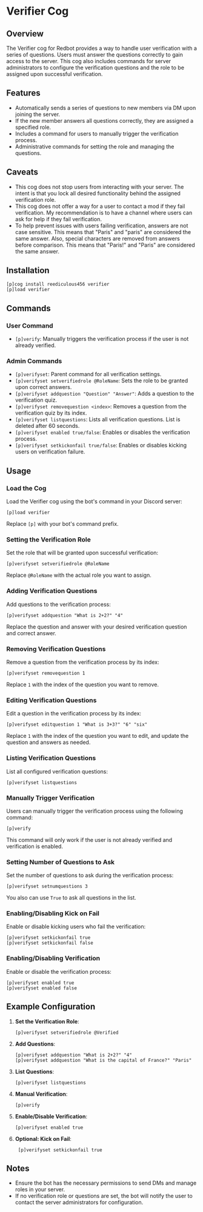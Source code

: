 # Verifier Cog

## Overview

The Verifier cog for Redbot provides a way to handle user verification with a series of questions. Users must answer the questions correctly to gain access to the server. This cog also includes commands for server administrators to configure the verification questions and the role to be assigned upon successful verification.

## Features

- Automatically sends a series of questions to new members via DM upon joining the server.
- If the new member answers all questions correctly, they are assigned a specified role.
- Includes a command for users to manually trigger the verification process.
- Administrative commands for setting the role and managing the questions.

## Caveats

- This cog does not stop users from interacting with your server. The intent is that you lock all desired functionality behind the assigned verification role.
- This cog does not offer a way for a user to contact a mod if they fail verification. My recommendation is to have a channel where users can ask for help if they fail verification.
- To help prevent issues with users failing verification, answers are not case sensitive. This means that "Paris" and "paris" are considered the same answer. Also, special characters are removed from answers before comparison. This means that "Paris!" and "Paris" are considered the same answer.

## Installation

```text
[p]cog install reediculous456 verifier
[p]load verifier
```

## Commands

### User Command

- `[p]verify`: Manually triggers the verification process if the user is not already verified.

### Admin Commands

- `[p]verifyset`: Parent command for all verification settings.
- `[p]verifyset setverifiedrole @RoleName`: Sets the role to be granted upon correct answers.
- `[p]verifyset addquestion "Question" "Answer"`: Adds a question to the verification quiz.
- `[p]verifyset removequestion <index>`: Removes a question from the verification quiz by its index.
- `[p]verifyset listquestions`: Lists all verification questions. List is deleted after 60 seconds.
- `[p]verifyset enabled true/false`: Enables or disables the verification process.
- `[p]verifyset setkickonfail true/false`: Enables or disables kicking users on verification failure.

## Usage

### Load the Cog

Load the Verifier cog using the bot's command in your Discord server:

```text
[p]load verifier
```

Replace `[p]` with your bot's command prefix.

### Setting the Verification Role

Set the role that will be granted upon successful verification:

```text
[p]verifyset setverifiedrole @RoleName
```

Replace `@RoleName` with the actual role you want to assign.

### Adding Verification Questions

Add questions to the verification process:

```text
[p]verifyset addquestion "What is 2+2?" "4"
```

Replace the question and answer with your desired verification question and correct answer.

### Removing Verification Questions

Remove a question from the verification process by its index:

```text
[p]verifyset removequestion 1
```

Replace `1` with the index of the question you want to remove.

### Editing Verification Questions

Edit a question in the verification process by its index:

```text
[p]verifyset editquestion 1 "What is 3+3?" "6" "six"
```

Replace `1` with the index of the question you want to edit, and update the question and answers as needed.

### Listing Verification Questions

List all configured verification questions:

```text
[p]verifyset listquestions
```

### Manually Trigger Verification

Users can manually trigger the verification process using the following command:

```text
[p]verify
```

This command will only work if the user is not already verified and verification is enabled.

### Setting Number of Questions to Ask

Set the number of questions to ask during the verification process:

```text
[p]verifyset setnumquestions 3
```

You also can use `True` to ask all questions in the list.

### Enabling/Disabling Kick on Fail

Enable or disable kicking users who fail the verification:

```text
[p]verifyset setkickonfail true
[p]verifyset setkickonfail false
```

### Enabling/Disabling Verification

Enable or disable the verification process:

```text
[p]verifyset enabled true
[p]verifyset enabled false
```

## Example Configuration

1. **Set the Verification Role**:

   ```text
   [p]verifyset setverifiedrole @Verified
   ```

2. **Add Questions**:

   ```text
   [p]verifyset addquestion "What is 2+2?" "4"
   [p]verifyset addquestion "What is the capital of France?" "Paris"
   ```

3. **List Questions**:

   ```text
   [p]verifyset listquestions
   ```

4. **Manual Verification**:

   ```text
   [p]verify
   ```

5. **Enable/Disable Verification**:

   ```text
   [p]verifyset enabled true
   ```

6. **Optional: Kick on Fail**:

   ```text
    [p]verifyset setkickonfail true
    ```

## Notes

- Ensure the bot has the necessary permissions to send DMs and manage roles in your server.
- If no verification role or questions are set, the bot will notify the user to contact the server administrators for configuration.
